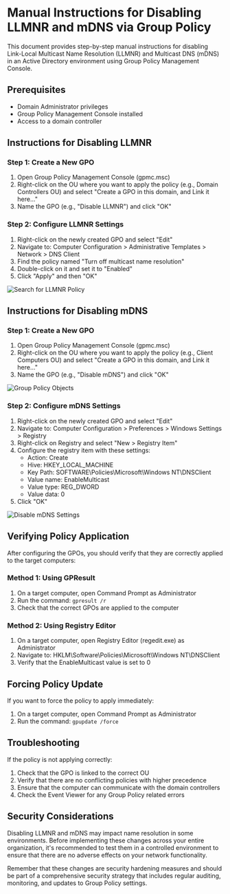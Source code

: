 # Manual Instructions for Disabling LLMNR and mDNS via Group Policy

This document provides step-by-step manual instructions for disabling Link-Local Multicast Name Resolution (LLMNR) and Multicast DNS (mDNS) in an Active Directory environment using Group Policy Management Console.

## Prerequisites

- Domain Administrator privileges
- Group Policy Management Console installed
- Access to a domain controller

## Instructions for Disabling LLMNR

### Step 1: Create a New GPO

1. Open Group Policy Management Console (gpmc.msc)
2. Right-click on the OU where you want to apply the policy (e.g., Domain Controllers OU) and select "Create a GPO in this domain, and Link it here..."
3. Name the GPO (e.g., "Disable LLMNR") and click "OK"

### Step 2: Configure LLMNR Settings

1. Right-click on the newly created GPO and select "Edit"
2. Navigate to: Computer Configuration > Administrative Templates > Network > DNS Client
3. Find the policy named "Turn off multicast name resolution"
4. Double-click on it and set it to "Enabled"
5. Click "Apply" and then "OK"

![Search for LLMNR Policy](images/stepbysearch.png)

## Instructions for Disabling mDNS

### Step 1: Create a New GPO

1. Open Group Policy Management Console (gpmc.msc)
2. Right-click on the OU where you want to apply the policy (e.g., Client Computers OU) and select "Create a GPO in this domain, and Link it here..."
3. Name the GPO (e.g., "Disable mDNS") and click "OK"

![Group Policy Objects](images/group_policy.png)

### Step 2: Configure mDNS Settings

1. Right-click on the newly created GPO and select "Edit"
2. Navigate to: Computer Configuration > Preferences > Windows Settings > Registry
3. Right-click on Registry and select "New > Registry Item"
4. Configure the registry item with these settings:
   - Action: Create
   - Hive: HKEY_LOCAL_MACHINE
   - Key Path: SOFTWARE\Policies\Microsoft\Windows NT\DNSClient
   - Value name: EnableMulticast
   - Value type: REG_DWORD
   - Value data: 0
5. Click "OK"

![Disable mDNS Settings](images/disable%20mdsn.png)

## Verifying Policy Application

After configuring the GPOs, you should verify that they are correctly applied to the target computers:

### Method 1: Using GPResult

1. On a target computer, open Command Prompt as Administrator
2. Run the command: `gpresult /r`
3. Check that the correct GPOs are applied to the computer

### Method 2: Using Registry Editor

1. On a target computer, open Registry Editor (regedit.exe) as Administrator
2. Navigate to: HKLM\Software\Policies\Microsoft\Windows NT\DNSClient
3. Verify that the EnableMulticast value is set to 0

## Forcing Policy Update

If you want to force the policy to apply immediately:

1. On a target computer, open Command Prompt as Administrator
2. Run the command: `gpupdate /force`

## Troubleshooting

If the policy is not applying correctly:

1. Check that the GPO is linked to the correct OU
2. Verify that there are no conflicting policies with higher precedence
3. Ensure that the computer can communicate with the domain controllers
4. Check the Event Viewer for any Group Policy related errors

## Security Considerations

Disabling LLMNR and mDNS may impact name resolution in some environments. Before implementing these changes across your entire organization, it's recommended to test them in a controlled environment to ensure that there are no adverse effects on your network functionality.

Remember that these changes are security hardening measures and should be part of a comprehensive security strategy that includes regular auditing, monitoring, and updates to Group Policy settings.